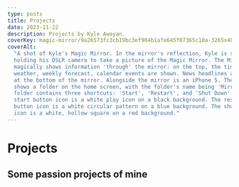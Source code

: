 ```yaml
---
type: posts
title: Projects
date: 2023-11-22
description: Projects by Kyle Awayan.
coverKey: magic-mirror/9a26573fc3cb19bc3ef904b1afe645f07365c10a-3265x4898.webp
coverAlt:
  "A shot of Kyle's Magic Mirror. In the mirror's reflection, Kyle is seen
  holding his DSLR camera to take a picture of the Magic Mirror. The Mirror
  magically shows information 'through' the mirror: on the top, the time, date,
  weather, weekly forecast, calendar events are shown. News headlines are shown
  at the bottom of the mirror. Alongside the mirror is an iPhone 5. The iPhone
  shows a folder on the home screen, with the folder's name being 'Mirror'. The
  folder contains three shortcuts: 'Start', 'Restart', and 'Shut Down'. The
  start button icon is a white play icon on a black background. The restart
  button icon is a white circular pattern on a blue background. The shut down
  icon is a white, hollow square on a red background."
---
```


# Projects

## Some passion projects of mine
